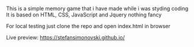 This is a simple memory game that i have made while i was styding coding
It is based on HTML, CSS, JavaScript and Jquery nothing fancy

For local testing just clone the repo and open index.html in browser 

Live preview: https://stefansimonovski.github.io/
